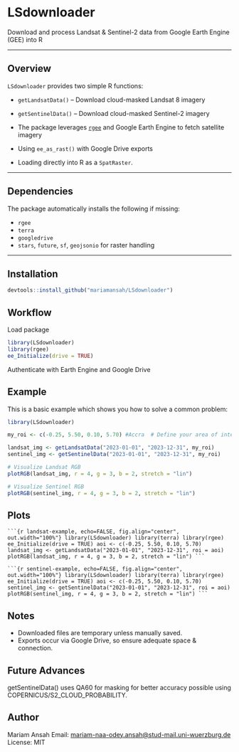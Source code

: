 # LSdownloader

Download and process Landsat & Sentinel-2 data from Google Earth Engine
(GEE) into R

------------------------------------------------------------------------

## Overview

`LSdownloader` provides two simple R functions:

- `getLandsatData()` – Download cloud-masked Landsat 8 imagery  

- `getSentinelData()` – Download cloud-masked Sentinel-2 imagery

- The package leverages [`rgee`](https://github.com/r-spatial/rgee) and
  Google Earth Engine to fetch satellite imagery

- Using `ee_as_rast()` with Google Drive exports

- Loading directly into R as a `SpatRaster`.

------------------------------------------------------------------------

## Dependencies

The package automatically installs the following if missing:

- `rgee`
- `terra`
- `googledrive`
- `stars`, `future`, `sf`, `geojsonio` for raster handling

------------------------------------------------------------------------

## Installation

``` r
devtools::install_github("mariamansah/LSdownloader")
```

## Workflow

Load package

``` r
library(LSdownloader)
library(rgee)
ee_Initialize(drive = TRUE)
```

Authenticate with Earth Engine and Google Drive

## Example

This is a basic example which shows you how to solve a common problem:

``` r
library(LSdownloader)

my_roi <- c(-0.25, 5.50, 0.10, 5.70) #Accra  # Define your area of interest

landsat_img <- getLandsatData("2023-01-01", "2023-12-31", my_roi)
sentinel_img <- getSentinelData("2023-01-01", "2023-12-31", my_roi)

# Visualize Landsat RGB
plotRGB(landsat_img, r = 4, g = 3, b = 2, stretch = "lin")

# Visualize Sentinel RGB
plotRGB(sentinel_img, r = 4, g = 3, b = 2, stretch = "lin")
```

## Plots

<pre><code>```{r landsat-example, echo=FALSE, fig.align="center", out.width="100%"} library(LSdownloader) library(terra) library(rgee) ee_Initialize(drive = TRUE) aoi <- c(-0.25, 5.50, 0.10, 5.70) landsat_img <- getLandsatData("2023-01-01", "2023-12-31", roi = aoi) plotRGB(landsat_img, r = 4, g = 3, b = 2, stretch = "lin") ```</code></pre>
<pre><code>```{r sentinel-example, echo=FALSE, fig.align="center", out.width="100%"} library(LSdownloader) library(terra) library(rgee) ee_Initialize(drive = TRUE) aoi <- c(-0.25, 5.50, 0.10, 5.70) sentinel_img <- getSentinelData("2023-01-01", "2023-12-31", roi = aoi) plotRGB(sentinel_img, r = 4, g = 3, b = 2, stretch = "lin") ```</code></pre>

## Notes

- Downloaded files are temporary unless manually saved.
- Exports occur via Google Drive, so ensure adequate space & connection.

## Future Advances

getSentinelData() uses QA60 for masking for better accuracy possible
using COPERNICUS/S2_CLOUD_PROBABILITY.

## Author

Mariam Ansah Email: <mariam-naa-odey.ansah@stud-mail.uni-wuerzburg.de>
License: MIT
